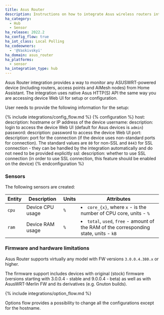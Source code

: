 ```yaml
---
title: Asus Router
description: Instructions on how to integrate Asus wireless routers into Home Assistant.
ha_category:
  - Hub
  - Sensor
ha_release: 2022.2
ha_config_flow: true
ha_iot_class: Local Polling
ha_codeowners:
  - '@Vaskivskyi'
ha_domain: asus_router
ha_platforms:
  - sensor
ha_integration_type: hub
---
```


Asus Router integration provides a way to monitor any ASUSWRT-powered device (including routers, access points and AiMesh nodes) from Home Assistant. The integration uses native Asus HTTP(S) API the same way you are accessing device Web UI for setup or configuration.

User needs to provide the following information for the setup:

{% include integrations/config_flow.md %}
{% configuration %}
host:
  description: hostname or IP address of the device
username:
  description: login to access the device Web UI (default for Asus devices is `admin`)
password:
  description: password to access the device Web UI
port:
  description: port for the connection (if the device uses non-standard ports for connection). The standard values are `80` for non-SSL and `8443` for SSL connection - they can be handled by the integration automatically and do not need to be provided explicitly
ssl:
  description: whether to use SSL connection (in order to use SSL connection, this feature should be enabled on the device)
{% endconfiguration %}

### Sensors

The following sensors are created:

|Entity|     Description|Units|Attributes|
|------|----------------|-----|----------|
|`cpu` |Device CPU usage|`%`  |<li>`core_{x}`, where `x` - is the number of CPU core, units - `%`</li>|
|`ram` |Device RAM usage|`%`  |<li>`total`, `used`, `free` - amount of the RAM of the corresponding state, units - `kB`</li>|


### Firmware and hardware limitations

Asus Router supports virtually any model with FW versions `3.0.0.4.380.x` or higher.

The firmware support includes devices with original (stock) firmware (versions starting with 3.0.0.4 - stable and 9.0.0.4 - beta) as well as with AsusWRT-Merlin FW and its derivatives (e.g. Gnuton builds).

{% include integrations/option_flow.md %}

<div class='note'>

Options flow provides a possibility to change all the configurations except for the hostname.

</div>
